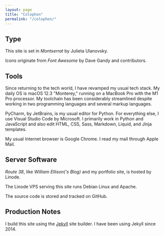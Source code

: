 ```yaml
---
layout: page
title: "Colophon"
permalink: "/colophon/"
---
```


## Type

This site is set in _Montserrat_ by Julieta Ulanovsky.

Icons originate from _Font Awesome_ by Dave Gandy and contributors.

## Tools

Since returning to the tech world, I have revamped my usual tech stack.
My daily OS is macOS 12.3 "Monterey," running on a MacBook Pro with the
M1 Pro processor.  My toolchain has been considerably streamlined despite
working in two programming languages and several markup languages.

PyCharm, by JetBrains, is my usual editor for Python.  For everything
else, I use Visual Studio Code by Microsoft.  I primarily work in Python
and JavaScript and also edit HTML, CSS, Sass, Markdown, Liquid, and
Jinja templates.

My usual Internet browser is Google Chrome.  I read my mail through
Apple Mail.

## Server Software

_Route 38_, like _William Ellison('s Blog)_ and my portfolio site, is
hosted by Linode.

The Linode VPS serving this site runs Debian Linux and Apache.

The source code is stored and tracked on GitHub.

## Production Notes

I build this site using the [Jekyll](https://jekyllrb.com) site builder.
I have been using Jekyll since 2014.
